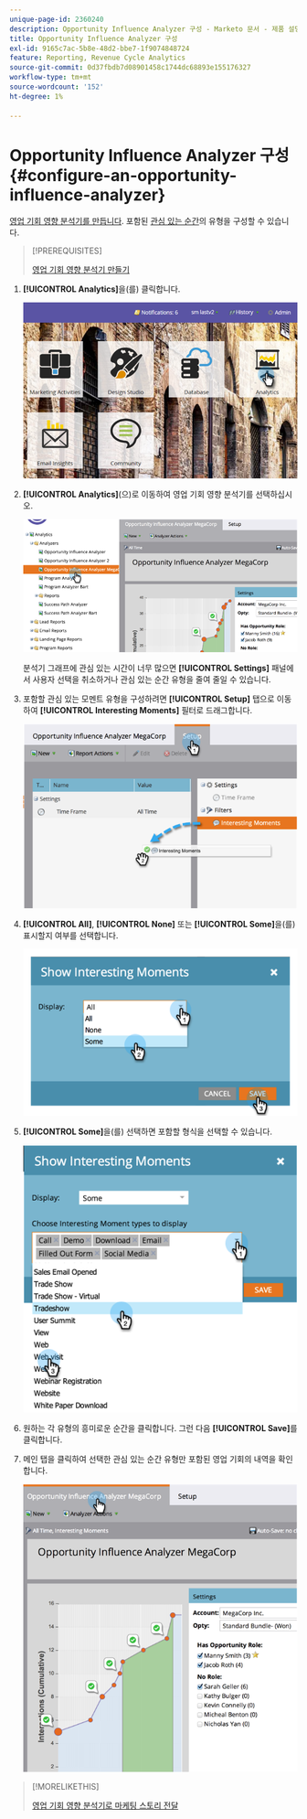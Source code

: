 ```yaml
---
unique-page-id: 2360240
description: Opportunity Influence Analyzer 구성 - Marketo 문서 - 제품 설명서
title: Opportunity Influence Analyzer 구성
exl-id: 9165c7ac-5b8e-48d2-bbe7-1f9074848724
feature: Reporting, Revenue Cycle Analytics
source-git-commit: 0d37fbdb7d08901458c1744dc68893e155176327
workflow-type: tm+mt
source-wordcount: '152'
ht-degree: 1%

---
```


# Opportunity Influence Analyzer 구성 {#configure-an-opportunity-influence-analyzer}

[영업 기회 영향 분석기를 만듭니다](/help/marketo/product-docs/reporting/revenue-cycle-analytics/opportunity-influence-analyzer/create-an-opportunity-influence-analyzer.md). 포함된 [관심 있는 순간](/help/marketo/product-docs/marketo-sales-insight/msi-for-salesforce/features/tabs-in-the-msi-panel/interesting-moments/interesting-moments-overview.md)의 유형을 구성할 수 있습니다.

>[!PREREQUISITES]
>
>[영업 기회 영향 분석기 만들기](/help/marketo/product-docs/reporting/revenue-cycle-analytics/opportunity-influence-analyzer/create-an-opportunity-influence-analyzer.md)

1. **[!UICONTROL Analytics]**&#x200B;을(를) 클릭합니다.

   ![](assets/login-to-analytics.png)

1. **[!UICONTROL Analytics]**(으)로 이동하여 영업 기회 영향 분석기를 선택하십시오.

   ![](assets/image2014-9-17-12-3a28-3a33.png)

   분석기 그래프에 관심 있는 시간이 너무 많으면 **[!UICONTROL Settings]** 패널에서 사용자 선택을 취소하거나 관심 있는 순간 유형을 줄여 줄일 수 있습니다.

1. 포함할 관심 있는 모멘트 유형을 구성하려면 **[!UICONTROL Setup]** 탭으로 이동하여 **[!UICONTROL Interesting Moments]** 필터로 드래그합니다.

   ![](assets/image2014-9-17-12-3a29-3a10.png)

1. **[!UICONTROL All]**, **[!UICONTROL None]** 또는 **[!UICONTROL Some]**&#x200B;을(를) 표시할지 여부를 선택합니다.

   ![](assets/image2014-9-17-12-3a29-3a18.png)

1. **[!UICONTROL Some]**&#x200B;을(를) 선택하면 포함할 형식을 선택할 수 있습니다.

   ![](assets/image2014-9-17-12-3a29-3a39.png)

1. 원하는 각 유형의 흥미로운 순간을 클릭합니다. 그런 다음 **[!UICONTROL Save]**&#x200B;를 클릭합니다.

1. 메인 탭을 클릭하여 선택한 관심 있는 순간 유형만 포함된 영업 기회의 내역을 확인합니다.

   ![](assets/image2014-9-17-12-3a29-3a58.png)

>[!MORELIKETHIS]
>
>[영업 기회 영향 분석기로 마케팅 스토리 전달](/help/marketo/product-docs/reporting/revenue-cycle-analytics/opportunity-influence-analyzer/tell-the-marketing-story-with-an-opportunity-influence-analyzer.md)
